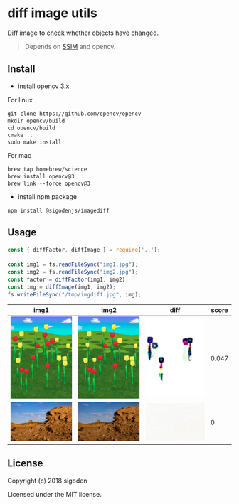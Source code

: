 # diff image utils

Diff image to check whether objects have changed.

> Depends on [SSIM](https://en.wikipedia.org/wiki/Structural_similarity) and opencv.

## Install

- install opencv 3.x

For linux

```
git clone https://github.com/opencv/opencv
mkdir opencv/build
cd opencv/build
cmake ..
sudo make install
```

For mac

```
brew tap homebrew/science
brew install opencv@3
brew link --force opencv@3
```

- install npm package

```
npm install @sigodenjs/imagediff
```

## Usage

```js
const { diffFactor, diffImage } = require('..');

const img1 = fs.readFileSync("img1.jpg");
const img2 = fs.readFileSync("img2.jpg");
const factor = diffFactor(img1, img2);
const img = diffImage(img1, img2);
fs.writeFileSync("/tmp/imgdiff.jpg", img);
```

| img1                        | img2                        | diff                       | score |
| --------------------------- | --------------------------- | -------------------------- | ----- |
| ![pic1](https://raw.githubusercontent.com/sigoden/node-imagediff/master/example/pic1.jpg)   | ![pic2](https://raw.githubusercontent.com/sigoden/node-imagediff/master/example/pic2.jpg)   | ![pic1](https://raw.githubusercontent.com/sigoden/node-imagediff/master/doc/picdiff.jpg)   | 0.047 |
| ![view1](https://raw.githubusercontent.com/sigoden/node-imagediff/master/example/view1.jpg) | ![view2](https://raw.githubusercontent.com/sigoden/node-imagediff/master/example/view2.jpg) | ![view1](https://raw.githubusercontent.com/sigoden/node-imagediff/master/doc/viewdiff.jpg) | 0     |

## License

Copyright (c) 2018 sigoden

Licensed under the MIT license.